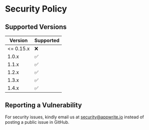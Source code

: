 # Security Policy

## Supported Versions

| Version   | Supported          |
| --------- | ------------------ |
| <= 0.15.x | :x:                |
| 1.0.x     | :white_check_mark: |
| 1.1.x     | :white_check_mark: |
| 1.2.x     | :white_check_mark: |
| 1.3.x     | :white_check_mark: |
| 1.4.x     | :white_check_mark: |

## Reporting a Vulnerability

For security issues, kindly email us at security@appwrite.io instead of posting a public issue in GitHub.
